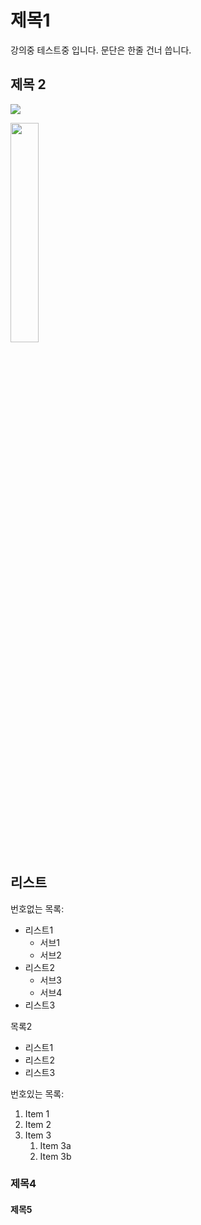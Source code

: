 # 제목1

강의중 테스트중 입니다.
문단은 한줄 건너 씁니다.

## 제목 2

![](https://lh3.googleusercontent.com/proxy/HJi_yLQqBv_P0HDBsy5fRggopTIPmxZoaQ0gpbm4VuPZOhoRG4MX0LsS7zP2qMFZC9XZfGMI3zKaaJj5-sur67uSv5fPKavWAhhO0Th8QG1yKGwPGOa6Yc1HiitRe_sbMyvxdJn9v8YP3LzdXLpygXJqCuxMQLILksdi76x-wmKuW9bu0ymeXeiNKFGvOTkFn3a7394kxmF-qzgUTD7gGFGQzE4ILOFKL5nVa_go-91DlOLRRPNK_Cq9m4vGOP7YDFhkirq-fi8R99qOSSPEHnnMvHigic32qKI)

<img src = "https://lh3.googleusercontent.com/proxy/HJi_yLQqBv_P0HDBsy5fRggopTIPmxZoaQ0gpbm4VuPZOhoRG4MX0LsS7zP2qMFZC9XZfGMI3zKaaJj5-sur67uSv5fPKavWAhhO0Th8QG1yKGwPGOa6Yc1HiitRe_sbMyvxdJn9v8YP3LzdXLpygXJqCuxMQLILksdi76x-wmKuW9bu0ymeXeiNKFGvOTkFn3a7394kxmF-qzgUTD7gGFGQzE4ILOFKL5nVa_go-91DlOLRRPNK_Cq9m4vGOP7YDFhkirq-fi8R99qOSSPEHnnMvHigic32qKI"
width="30%">

## 리스트

번호없는 목록:
- 리스트1
    - 서브1
    - 서브2   
- 리스트2
    - 서브3
    - 서브4
- 리스트3

목록2
+ 리스트1
+ 리스트2
+ 리스트3

번호있는 목록:
1. Item 1
1. Item 2
1. Item 3
   1. Item 3a
   1. Item 3b




### 제목4

#### 제목5
